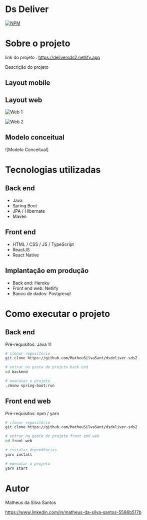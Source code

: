 # Ds Deliver
[![NPM](https://img.shields.io/badge/License-MIT-yellowgreen)](https://github.com/MatheuSilvaSant/dsdeliver-sds2/blob/main/LICENSE) 

# Sobre o projeto

link do projeto : https://deliversds2.netlify.app

Descrição do projeto


## Layout mobile


## Layout web
![Web 1](https://github.com/MatheuSilvaSant/sds2-images/blob/main/assets/home.png)

![Web 2](https://github.com/MatheuSilvaSant/sds2-images/blob/main/assets/order.png)


## Modelo conceitual
![Modelo Conceitual]

# Tecnologias utilizadas
## Back end
- Java
- Spring Boot
- JPA / Hibernate
- Maven
## Front end
- HTML / CSS / JS / TypeScript
- ReactJS
- React Native

## Implantação em produção
- Back end: Heroku
- Front end web: Netlify
- Banco de dados: Postgresql

# Como executar o projeto

## Back end
Pré-requisitos: Java 11

```bash
# clonar repositório
git clone https://github.com/MatheuSilvaSant/dsdeliver-sds2

# entrar na pasta do projeto back end
cd backend

# executar o projeto
./mvnw spring-boot:run
```

## Front end web
Pré-requisitos: npm / yarn

```bash
# clonar repositório
git clone https://github.com/MatheuSilvaSant/dsdeliver-sds2

# entrar na pasta do projeto front end web
cd front-web

# instalar dependências
yarn install

# executar o projeto
yarn start
```

# Autor

Matheus da Silva Santos

https://www.linkedin.com/in/matheus-da-silva-santos-5586b517b

